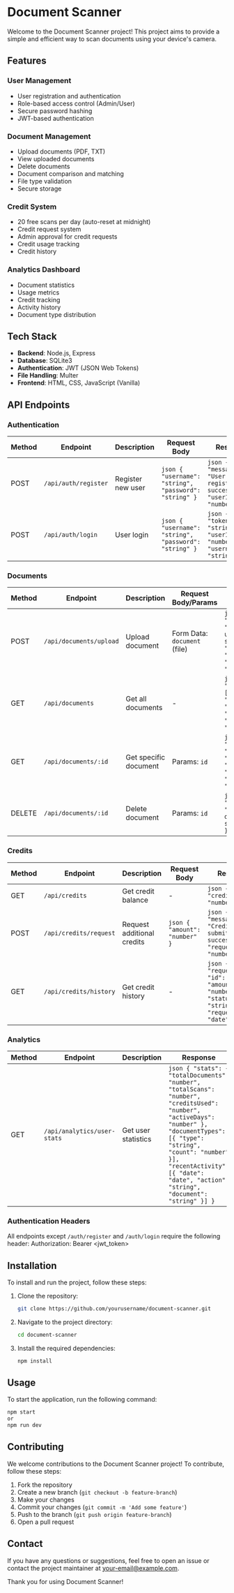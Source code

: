 # Document Scanner

Welcome to the Document Scanner project! This project aims to provide a simple and efficient way to scan documents using your device's camera.

## Features

### User Management
- User registration and authentication
- Role-based access control (Admin/User)
- Secure password hashing
- JWT-based authentication

### Document Management
- Upload documents (PDF, TXT)
- View uploaded documents
- Delete documents
- Document comparison and matching
- File type validation
- Secure storage

### Credit System
- 20 free scans per day (auto-reset at midnight)
- Credit request system
- Admin approval for credit requests
- Credit usage tracking
- Credit history

### Analytics Dashboard
- Document statistics
- Usage metrics
- Credit tracking
- Activity history
- Document type distribution

## Tech Stack

- **Backend**: Node.js, Express
- **Database**: SQLite3
- **Authentication**: JWT (JSON Web Tokens)
- **File Handling**: Multer
- **Frontend**: HTML, CSS, JavaScript (Vanilla)


## API Endpoints

### Authentication
| Method | Endpoint | Description | Request Body | Response |
|--------|----------|-------------|--------------|-----------|
| POST | `/api/auth/register` | Register new user | ```json { "username": "string", "password": "string" }``` | ```json { "message": "User registered successfully", "userId": "number" }``` |
| POST | `/api/auth/login` | User login | ```json { "username": "string", "password": "string" }``` | ```json { "token": "string", "userId": "number", "username": "string" }``` |

### Documents
| Method | Endpoint | Description | Request Body/Params | Response |
|--------|----------|-------------|-------------------|-----------|
| POST | `/api/documents/upload` | Upload document | Form Data: `document` (file) | ```json { "message": "Document uploaded successfully", "documentId": "number", "filename": "string" }``` |
| GET | `/api/documents` | Get all documents | - | ```json { "documents": [{ "id": "number", "filename": "string", "upload_date": "date" }] }``` |
| GET | `/api/documents/:id` | Get specific document | Params: `id` | ```json { "document": { "id": "number", "filename": "string", "content": "string" } }``` |
| DELETE | `/api/documents/:id` | Delete document | Params: `id` | ```json { "message": "Document deleted successfully" }``` |

### Credits
| Method | Endpoint | Description | Request Body | Response |
|--------|----------|-------------|--------------|-----------|
| GET | `/api/credits` | Get credit balance | - | ```json { "credits": "number" }``` |
| POST | `/api/credits/request` | Request additional credits | ```json { "amount": "number" }``` | ```json { "message": "Credit request submitted successfully", "requestId": "number" }``` |
| GET | `/api/credits/history` | Get credit history | - | ```json { "requests": [{ "id": "number", "amount": "number", "status": "string", "request_date": "date" }] }``` |

### Analytics
| Method | Endpoint | Description | Response |
|--------|----------|-------------|-----------|
| GET | `/api/analytics/user-stats` | Get user statistics | ```json { "stats": { "totalDocuments": "number", "totalScans": "number", "creditsUsed": "number", "activeDays": "number" }, "documentTypes": [{ "type": "string", "count": "number" }], "recentActivity": [{ "date": "date", "action": "string", "document": "string" }] }``` |

### Authentication Headers
All endpoints except `/auth/register` and `/auth/login` require the following header:
Authorization: Bearer <jwt_token>

## Installation

To install and run the project, follow these steps:

1. Clone the repository:
    ```sh
    git clone https://github.com/yourusername/document-scanner.git
    ```
2. Navigate to the project directory:
    ```sh
    cd document-scanner
    ```
3. Install the required dependencies:
    ```sh
    npm install
    ```

## Usage

To start the application, run the following command:
```sh
npm start
or
npm run dev
```


## Contributing

We welcome contributions to the Document Scanner project! To contribute, follow these steps:

1. Fork the repository
2. Create a new branch (`git checkout -b feature-branch`)
3. Make your changes
4. Commit your changes (`git commit -m 'Add some feature'`)
5. Push to the branch (`git push origin feature-branch`)
6. Open a pull request



## Contact

If you have any questions or suggestions, feel free to open an issue or contact the project maintainer at [your-email@example.com](mailto:your-email@example.com).

Thank you for using Document Scanner!